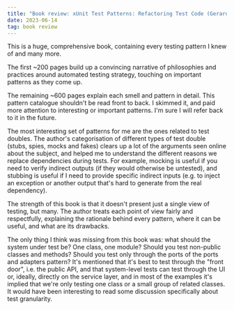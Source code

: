 ```yaml
---
title: "Book review: xUnit Test Patterns: Refactoring Test Code (Gerard Meszaros)"
date: 2023-06-14
tag: book review
---
```


This is a huge, comprehensive book, containing every testing pattern I knew of and many more.

The first ~200 pages build up a convincing narrative of philosophies and practices around automated testing strategy, touching on important patterns as they come up.

The remaining ~600 pages explain each smell and pattern in detail. This pattern catalogue shouldn't be read front to back. I skimmed it, and paid more attention to interesting or important patterns. I'm sure I will refer back to it in the future.

The most interesting set of patterns for me are the ones related to test doubles. The author's categorisation of different types of test double (stubs, spies, mocks and fakes) clears up a lot of the arguments seen online about the subject, and helped me to understand the different reasons we replace dependencies during tests. For example, mocking is useful if you need to verify indirect outputs (if they would otherwise be untested), and stubbing is useful if I need to provide specific indirect inputs (e.g. to inject an exception or another output that's hard to generate from the real dependency).

The strength of this book is that it doesn't present just a single view of testing, but many. The author treats each point of view fairly and respectfully, explaining the rationale behind every pattern, where it can be useful, and what are its drawbacks.

The only thing I think was missing from this book was: what should the system under test be? One class, one module? Should you test non-public classes and methods? Should you test only through the ports of the ports and adapters pattern? It's mentioned that it's best to test through the "front door", i.e. the public API, and that system-level tests can test through the UI or, ideally, directly on the service layer, and in most of the examples it's implied that we're only testing one class or a small group of related classes. It would have been interesting to read some discussion specifically about test granularity.